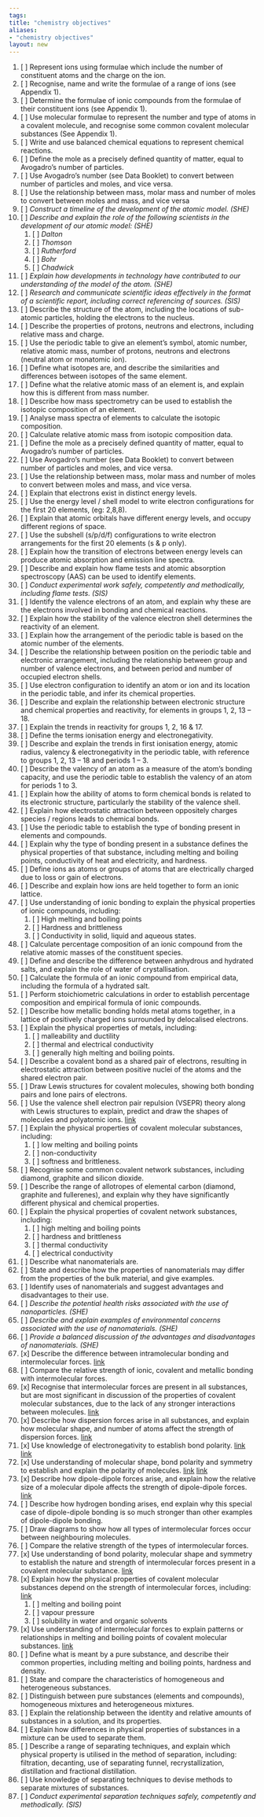 ```yaml
---
tags: 
title: "chemistry objectives"
aliases:
- "chemistry objectives"
layout: new
---
```


 1. [ ] Represent ions using formulae which include the number of constituent atoms and the charge on the ion.
 2. [ ] Recognise, name and write the formulae of a range of ions (see Appendix 1).
 3. [ ] Determine the formulae of ionic compounds from the formulae of their constituent ions (see Appendix 1).
 4. [ ] Use molecular formulae to represent the number and type of atoms in a covalent molecule, and recognise some common covalent molecular substances (See Appendix 1).
 5. [ ] Write and use balanced chemical equations to represent chemical reactions.
 6. [ ] Define the mole as a precisely defined quantity of matter, equal to Avogadro’s number of particles.
 7. [ ] Use Avogadro’s number (see Data Booklet) to convert between number of particles and moles, and vice versa.
 8. [ ] Use the relationship between mass, molar mass and number of moles to convert between moles and mass, and vice versa
 9. [ ] _Construct a timeline of the development of the atomic model. (SHE)_
 10. [ ] _Describe and explain the role of the following scientists in the development of our atomic model: (SHE)_
     1. [ ] _Dalton_
     1. [ ] _Thomson_
     1. [ ] _Rutherford_
     1. [ ] _Bohr_
     1. [ ] _Chadwick_
 11. [ ] _Explain how developments in technology have contributed to our understanding of the model of the atom. (SHE)_
 12. [ ] _Research and communicate scientific ideas effectively in the format of a scientific report, including correct referencing of sources. (SIS)_
 13. [ ] Describe the structure of the atom, including the locations of sub-atomic particles, holding the electrons to the nucleus.
 14. [ ] Describe the properties of protons, neutrons and electrons, including relative mass and charge.
 15. [ ] Use the periodic table to give an element’s symbol, atomic number, relative atomic mass, number of protons, neutrons and electrons (neutral atom or monatomic ion).
 16. [ ] Define what isotopes are, and describe the similarities and differences between isotopes of the same element.
 17. [ ] Define what the relative atomic mass of an element is, and explain how this is different from mass number.
 18. [ ] Describe how mass spectrometry can be used to establish the isotopic composition of an element.
 19. [ ] Analyse mass spectra of elements to calculate the isotopic composition.
 20. [ ] Calculate relative atomic mass from isotopic composition data.
 21. [ ] Define the mole as a precisely defined quantity of matter, equal to Avogadro’s number of particles.
 22. [ ] Use Avogadro’s number (see Data Booklet) to convert between number of particles and moles, and vice versa.
 23. [ ] Use the relationship between mass, molar mass and number of moles to convert between moles and mass, and vice versa.
 24. [ ] Explain that electrons exist in distinct energy levels.
 25. [ ] Use the energy level / shell model to write electron configurations for the first 20 elements, (eg: 2,8,8).
 26. [ ] Explain that atomic orbitals have different energy levels, and occupy different regions of space.
 27. [ ] Use the subshell (s/p/d/f) configurations to write electron arrangements for the first 20 elements (s & p only).
 28. [ ] Explain how the transition of electrons between energy levels can produce atomic absorption and emission line spectra.
 29. [ ] Describe and explain how flame tests and atomic absorption spectroscopy (AAS) can be used to identify elements.
 30. [ ] _Conduct experimental work safely, competently and methodically, including flame tests. (SIS)_
 31. [ ] Identify the valence electrons of an atom, and explain why these are the electrons involved in bonding and chemical reactions.
 32. [ ] Explain how the stability of the valence electron shell determines the reactivity of an element.
 33. [ ] Explain how the arrangement of the periodic table is based on the atomic number of the elements.
 34. [ ] Describe the relationship between position on the periodic table and electronic arrangement, including the relationship between group and number of valence electrons, and between period and number of occupied electron shells.
 35. [ ] Use electron configuration to identify an atom or ion and its location in the periodic table, and infer its chemical properties.
 36. [ ] Describe and explain the relationship between electronic structure and chemical properties and reactivity, for elements in groups 1, 2, 13 – 18.
 37. [ ] Explain the trends in reactivity for groups 1, 2, 16 & 17.
 38. [ ] Define the terms ionisation energy and electronegativity.
 39. [ ] Describe and explain the trends in first ionisation energy, atomic radius, valency & electronegativity in the periodic table, with reference to groups 1, 2, 13 – 18 and periods 1 – 3.
 40. [ ] Describe the valency of an atom as a measure of the atom’s bonding capacity, and use the periodic table to establish the valency of an atom for periods 1 to 3.
 41. [ ] Explain how the ability of atoms to form chemical bonds is related to its electronic structure, particularly the stability of the valence shell.
 42. [ ] Explain how electrostatic attraction between oppositely charges species / regions leads to chemical bonds.
 43. [ ] Use the periodic table to establish the type of bonding present in elements and compounds.
 44. [ ] Explain why the type of bonding present in a substance defines the physical properties of that substance, including melting and boiling points, conductivity of heat and electricity, and hardness.
 45. [ ] Define ions as atoms or groups of atoms that are electrically charged due to loss or gain of electrons.
 46. [ ] Describe and explain how ions are held together to form an ionic lattice.
 47. [ ] Use understanding of ionic bonding to explain the physical properties of ionic compounds, including:
     1. [ ] High melting and boiling points
     1. [ ] Hardness and brittleness
     1. [ ] Conductivity in solid, liquid and aqueous states.
 48. [ ] Calculate percentage composition of an ionic compound from the relative atomic masses of the constituent species.
 49. [ ] Define and describe the difference between anhydrous and hydrated salts, and explain the role of water of crystallisation.
 50. [ ] Calculate the formula of an ionic compound from empirical data, including the formula of a hydrated salt.
 51. [ ] Perform stoichiometric calculations in order to establish percentage composition and empirical formula of ionic compounds.
 52. [ ] Describe how metallic bonding holds metal atoms together, in a lattice of positively charged ions surrounded by delocalised electrons.
 53. [ ] Explain the physical properties of metals, including:
     1. [ ] malleability and ductility
     1. [ ] thermal and electrical conductivity
     1. [ ] generally high melting and boiling points.
 54. [ ] Describe a covalent bond as a shared pair of electrons, resulting in electrostatic attraction between positive nuclei of the atoms and the shared electron pair.
 55. [ ] Draw Lewis structures for covalent molecules, showing both bonding pairs and lone pairs of electrons.
 56. [ ] Use the valence shell electron pair repulsion (VSEPR) theory along with Lewis structures to explain, predict and draw the shapes of molecules and polyatomic ions. [link](https://pi-thagoras.github.io/the-chicken-pen/Intermolecular-Forces.html)
 57. [ ] Explain the physical properties of covalent molecular substances, including:
     1. [ ] low melting and boiling points
     1. [ ] non-conductivity
     1. [ ] softness and brittleness.
 58. [ ] Recognise some common covalent network substances, including diamond, graphite and silicon dioxide.
 59. [ ] Describe the range of allotropes of elemental carbon (diamond, graphite and fullerenes), and explain why they have significantly different physical and chemical properties.
 60. [ ] Explain the physical properties of covalent network substances, including:
     1. [ ] high melting and boiling points
     1. [ ] hardness and brittleness
     1. [ ] thermal conductivity
     1. [ ] electrical conductivity
 61. [ ] Describe what nanomaterials are.
 62. [ ] State and describe how the properties of nanomaterials may differ from the properties of the bulk material, and give examples.
 63. [ ] Identify uses of nanomaterials and suggest advantages and disadvantages to their use.
 64. [ ] _Describe the potential health risks associated with the use of nanoparticles. (SHE)_
 65. [ ] _Describe and explain examples of environmental concerns associated with the use of nanomaterials. (SHE)_
 66. [ ] _Provide a balanced discussion of the advantages and disadvantages of nanomaterials. (SHE)_
 67. [x] Describe the difference between intramolecular bonding and intermolecular forces. [link](intramol.md)
 68. [ ] Compare the relative strength of ionic, covalent and metallic bonding with intermolecular forces.
 69. [x] Recognise that intermolecular forces are present in all substances, but are most significant in discussion of the properties of covalent molecular substances, due to the lack of any stronger interactions between molecules. [link](intermol.md)
 70. [x] Describe how dispersion forces arise in all substances, and explain how molecular shape, and number of atoms affect the strength of dispersion forces. [link](intermol.md)
 71. [x] Use knowledge of electronegativity to establish bond polarity. [link](intermol.md) [link](https://pi-thagoras.github.io/the-chicken-pen/Intermolecular-Forces.html)
 72. [x] Use understanding of molecular shape, bond polarity and symmetry to establish and explain the polarity of molecules. [link](intermol.md) [link](https://pi-thagoras.github.io/the-chicken-pen/Intermolecular-Forces.html)
 73. [x] Describe how dipole-dipole forces arise, and explain how the relative size of a molecular dipole affects the strength of dipole-dipole forces. [link](intermol.md)
 74. [ ] Describe how hydrogen bonding arises, end explain why this special case of dipole-dipole bonding is so much stronger than other examples of dipole-dipole bonding.
 75. [ ] Draw diagrams to show how all types of intermolecular forces occur between neighbouring molecules.
 76. [ ] Compare the relative strength of the types of intermolecular forces.
 77. [x] Use understanding of bond polarity, molecular shape and symmetry to establish the nature and strength of intermolecular forces present in a covalent molecular substance. [link](intermol.md)
 78. [x] Explain how the physical properties of covalent molecular substances depend on the strength of intermolecular forces, including: [link](intermol.md)
     1. [ ] melting and boiling point
     1. [ ] vapour pressure
     1. [ ] solubility in water and organic solvents
 79. [x] Use understanding of intermolecular forces to explain patterns or relationships in melting and boiling points of covalent molecular substances. [link](intermol.md)
 80. [ ] Define what is meant by a pure substance, and describe their common properties, including melting and boiling points, hardness and density.
 81. [ ] State and compare the characteristics of homogeneous and heterogeneous substances.
 82. [ ] Distinguish between pure substances (elements and compounds), homogeneous mixtures and heterogeneous mixtures.
 83. [ ] Explain the relationship between the identity and relative amounts of substances in a solution, and its properties.
 84. [ ] Explain how differences in physical properties of substances in a mixture can be used to separate them.
 85. [ ] Describe a range of separating techniques, and explain which physical property is utilised in the method of separation, including: filtration, decanting, use of separating funnel, recrystallization, distillation and fractional distillation.
 86. [ ] Use knowledge of separating techniques to devise methods to separate mixtures of substances.
 87. [ ] _Conduct experimental separation techniques safely, competently and methodically. (SIS)_